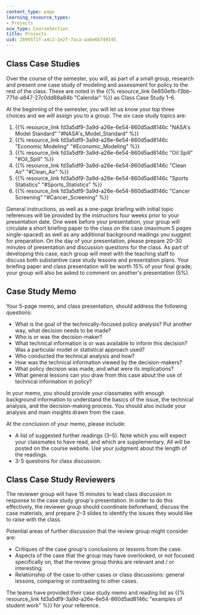 ```yaml
---
content_type: page
learning_resource_types:
- Projects
ocw_type: CourseSection
title: Projects
uid: 2894571f-a4c2-1e2f-7aca-aabe6b749145
---
```


Class Case Studies
------------------

Over the course of the semester, you will, as part of a small group, research and present one case study of modeling and assessment for policy to the rest of the class. These are noted in the {{% resource_link 0e850efb-f3bb-771d-a847-27c0dd88a84b "Calendar" %}} as Class Case Study 1–6.

At the beginning of the semester, you will let us know your top three choices and we will assign you to a group. The six case study topics are:

1.  {{% resource_link fd3a5df9-3a9d-a26e-6e54-860d5ad8146c "NASA's Model Standard" "#NASA's_Model_Standard" %}}
2.  {{% resource_link fd3a5df9-3a9d-a26e-6e54-860d5ad8146c "Economic Modeling" "#Economic_Modeling" %}}
3.  {{% resource_link fd3a5df9-3a9d-a26e-6e54-860d5ad8146c "Oil Spill" "#Oil_Spill" %}}
4.  {{% resource_link fd3a5df9-3a9d-a26e-6e54-860d5ad8146c "Clean Air" "#Clean_Air" %}}
5.  {{% resource_link fd3a5df9-3a9d-a26e-6e54-860d5ad8146c "Sports Statistics" "#Sports_Statistics" %}}
6.  {{% resource_link fd3a5df9-3a9d-a26e-6e54-860d5ad8146c "Cancer Screening" "#Cancer_Screening" %}}

General instructions, as well as a one-page briefing with initial topic references will be provided by the instructors four weeks prior to your presentation date. One week before your presentation, your group will circulate a short briefing paper to the class on the case (maximum 5 pages single-spaced) as well as any additional background readings you suggest for preparation. On the day of your presentation, please prepare 20–30 minutes of presentation and discussion questions for the class. As part of developing this case, each group will meet with the teaching staff to discuss both substantive case study lessons and presentation plans. Your briefing paper and class presentation will be worth 15% of your final grade; your group will also be asked to comment on another's presentation (5%).

Case Study Memo
---------------

Your 5-page memo, and class presentation, should address the following questions:

*   What is the goal of the technically-focused policy analysis? Put another way, what decision needs to be made?
*   Who is or was the decision-maker?
*   What technical information is or was available to inform this decision? Was a particular model or statistical approach used?
*   Who conducted the technical analysis and how?
*   How was the technical information viewed by the decision-makers?
*   What policy decision was made, and what were its implications?
*   What general lessons can you draw from this case about the use of technical information in policy?

In your memo, you should provide your classmates with enough background information to understand the basics of the issue, the technical analysis, and the decision-making process. You should also include your analysis and main insights drawn from the case.

At the conclusion of your memo, please include:

*   A list of suggested further readings (3–5). Note which you will expect your classmates to have read, and which are supplementary. All will be posted on the course website. Use your judgment about the length of the readings.
*   3-5 questions for class discussion.

Class Case Study Reviewers
--------------------------

The reviewer group will have 15 minutes to lead class discussion in response to the case study group's presentation. In order to do this effectively, the reviewer group should coordinate beforehand, discuss the case materials, and prepare 2–3 slides to identify the issues they would like to raise with the class.

Potential areas of further discussion that the review group might consider are:

*   Critiques of the case group's conclusions or lessons from the case.
*   Aspects of the case that the group may have overlooked, or not focused specifically on, that the review group thinks are relevant and / or interesting.
*   Relationship of the case to other cases or class discussions: general lessons, comparing or contrasting to other cases.

The teams have provided their case study memo and reading list as {{% resource_link fd3a5df9-3a9d-a26e-6e54-860d5ad8146c "examples of student work" %}} for your reference.